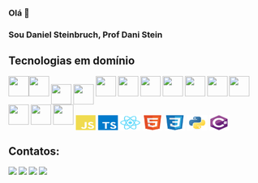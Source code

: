 ### Olá  👋
### Sou Daniel Steinbruch, Prof Dani Stein

## Tecnologias em domínio

<img loading="lazy" src="https://cdn.jsdelivr.net/gh/devicons/devicon/icons/java/java-original.svg" width="40" height="40"><img src="https://cdn.jsdelivr.net/gh/devicons/devicon@latest/icons/github/github-original.svg" width="40" height="40"/>
            <img src="https://cdn.jsdelivr.net/gh/devicons/devicon@latest/icons/python/python-original.svg" margin= "5px" align="center" width="40" height="40"/>
            <img src="https://cdn.jsdelivr.net/gh/devicons/devicon@latest/icons/trello/trello-original.svg" align="center" width="40" height="40"/>
            <img src="https://cdn.jsdelivr.net/gh/devicons/devicon@latest/icons/vscode/vscode-original.svg" width="40" height="40"/>
            <img src="https://cdn.jsdelivr.net/gh/devicons/devicon@latest/icons/windows11/windows11-original.svg" width="40" height="40"/>
            <img src="https://cdn.jsdelivr.net/gh/devicons/devicon@latest/icons/pandas/pandas-original.svg" width="40" height="40"/>
            <img src="https://cdn.jsdelivr.net/gh/devicons/devicon@latest/icons/numpy/numpy-original.svg" width="40" height="40"/>
            <img src="https://cdn.jsdelivr.net/gh/devicons/devicon@latest/icons/notion/notion-original.svg" width="40" height="40"/>
            <img src="https://cdn.jsdelivr.net/gh/devicons/devicon@latest/icons/mysql/mysql-original.svg" width="40" height="40"/>
            <img src="https://cdn.jsdelivr.net/gh/devicons/devicon@latest/icons/javascript/javascript-original.svg" width="40" height="40"/>
            <img src="https://cdn.jsdelivr.net/gh/devicons/devicon@latest/icons/html5/html5-original.svg" width="40" height="40"/>
            <img src="https://cdn.jsdelivr.net/gh/devicons/devicon@latest/icons/google/google-original.svg" width="40" height="40"/>
            <img src="https://cdn.jsdelivr.net/gh/devicons/devicon@latest/icons/css3/css3-original.svg" width="40" height="40"/>
            <img align="center" alt="Rafa-Js" height="30" width="40" src="https://raw.githubusercontent.com/devicons/devicon/master/icons/javascript/javascript-plain.svg">
            <img align="center" alt="Rafa-Ts" height="30" width="40" src="https://raw.githubusercontent.com/devicons/devicon/master/icons/typescript/typescript-plain.svg">
            <img align="center" alt="Rafa-React" height="30" width="40" src="https://raw.githubusercontent.com/devicons/devicon/master/icons/react/react-original.svg">
            <img align="center" alt="Rafa-HTML" height="30" width="40" src="https://raw.githubusercontent.com/devicons/devicon/master/icons/html5/html5-original.svg">
            <img align="center" alt="Rafa-CSS" height="30" width="40" src="https://raw.githubusercontent.com/devicons/devicon/master/icons/css3/css3-original.svg">
            <img align="center" alt="Rafa-Python" height="30" width="40" src="https://raw.githubusercontent.com/devicons/devicon/master/icons/python/python-original.svg">
            <img align="center" alt="Rafa-Csharp" height="30" width="40" src="https://raw.githubusercontent.com/devicons/devicon/master/icons/csharp/csharp-original.svg">  
          
          
          
          
          
          

## Contatos:

<div>
<a href="https://youtube.com/@danielsteinbruch?si=f4HIg3IVhVxWq73C" target="_blank"><img loading="lazy" src="https://img.shields.io/badge/YouTube-FF0000?style=for-the-badge&logo=youtube&logoColor=white" target="_blank"></a>
<a href="https://instagram.com/seu-usuário-instagram-aqui" target="_blank"><img loading="lazy" src="https://img.shields.io/badge/-Instagram-%23E4405F?style=for-the-badge&logo=instagram&logoColor=white" target="_blank"></a>
<a href = "mailto:danielsteinbruch@gmail.com"><img loading="lazy" src="https://img.shields.io/badge/Gmail-D14836?style=for-the-badge&logo=gmail&logoColor=white" target="_blank"></a>
<a href="https://www.linkedin.com/in/daniel-steinbruch-pereira-a1115a164/" target="_blank"><img loading="lazy" src="https://img.shields.io/badge/-LinkedIn-%230077B5?style=for-the-badge&logo=linkedin&logoColor=white" target="_blank"></a>   
</div>
